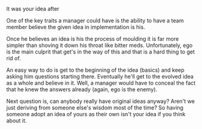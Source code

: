 It was your idea after

One of the key traits a manager could have is the ability to have a team member believe the given idea in implementation is his.

Once he believes an idea is his the process of moulding it is far more simpler than shoving it down his throat like bitter meds. Unfortunately, ego is the main culprit that get's in the way of this and that is a hard thing to get rid of.

An easy way to do is get to the beginning of the idea (basics) and keep asking him questions starting there. Eventually he'll get to the evolved idea as a whole and believe in it. Well, a manager would have to conceal the fact that he knew the answers already (again, ego is the enemy).

Next question is, can anybody really have original ideas anyway? Aren't we just deriving from someone else's wisdom most of the time? So having someone adopt an idea of yours as their own isn't your idea if you think about it. 
